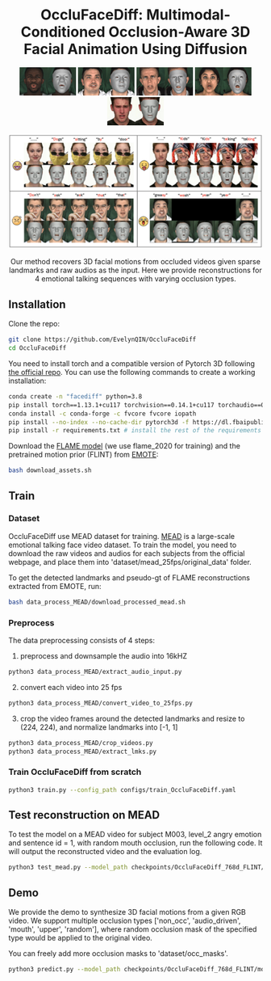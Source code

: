 <div align="center">

  # OccluFaceDiff: Multimodal-Conditioned Occlusion-Aware 3D Facial Animation Using Diffusion
</div>

<p align="center"> 
<img src="figs/demo_1.gif">
<img src="figs/demo_2.gif">
<img src="figs/demo_3.gif">
<img src="figs/demo_6.gif">
<img src="figs/demo_7.gif">
</p>

<p align="center"> 
<img src="figs/intro.png">
</p>
<p align="center"> Our method recovers 3D facial motions from occluded videos given sparse landmarks and raw audios as the input. Here we provide reconstructions for 4 emotional talking sequences with varying occlusion types. <p align="center">

## Installation
Clone the repo:
```bash
git clone https://github.com/EvelynQIN/OccluFaceDiff
cd OccluFaceDiff
```  

You need to install torch and a compatible version of Pytorch 3D following [the official repo](https://github.com/facebookresearch/pytorch3d). You can use the following commands to create a working installation:
```bash
conda create -n "facediff" python=3.8
pip install torch==1.13.1+cu117 torchvision==0.14.1+cu117 torchaudio==0.13.1 --extra-index-url https://download.pytorch.org/whl/cu117
conda install -c conda-forge -c fvcore fvcore iopath 
pip install --no-index --no-cache-dir pytorch3d -f https://dl.fbaipublicfiles.com/pytorch3d/packaging/wheels/py310_cu117_pyt1131/download.html
pip install -r requirements.txt # install the rest of the requirements
```

Download the [FLAME model](https://flame.is.tue.mpg.de/) (we use flame_2020 for training) and the pretrained motion prior (FLINT) from [EMOTE](https://emote.is.tue.mpg.de/index.html):
```bash
bash download_assets.sh
```

## Train

### Dataset
OccluFaceDiff use MEAD dataset for training. [MEAD](https://wywu.github.io/projects/MEAD/MEAD.html) is a large-scale emotional talking face video dataset. To train the model, you need to download the raw videos and audios for each subjects from the official webpage, and place them into 'dataset/mead_25fps/original_data' folder.

To get the detected landmarks and pseudo-gt of FLAME reconstructions extracted from EMOTE, run: 
```bash
bash data_process_MEAD/download_processed_mead.sh
```

### Preprocess
The data preprocessing consists of 4 steps:
1. preprocess and downsample the audio into 16kHZ
```bash
python3 data_process_MEAD/extract_audio_input.py
```

2. convert each video into 25 fps
```bash
python3 data_process_MEAD/convert_video_to_25fps.py
```

3. crop the video frames around the detected landmarks and resize to (224, 224), and normalize landmarks into [-1, 1]
```bash
python3 data_process_MEAD/crop_videos.py
python3 data_process_MEAD/extract_lmks.py
```

### Train OccluFaceDiff from scratch
```bash
python3 train.py --config_path configs/train_OccluFaceDiff.yaml
```

## Test reconstruction on MEAD
To test the model on a MEAD video for subject M003, level_2 angry emotion and sentence id = 1, with random mouth occlusion, run the following code. It will output the reconstructed video and the evaluation log.
```bash
python3 test_mead.py --model_path checkpoints/OccluFaceDiff_768d_FLINT/model_46.pt --split test --subject M003 --emotion angry --level level_2 --sent 1 --input_motion_length 64 --exp_name mouth --vis --to_mp4
```

## Demo
We provide the demo to synthesize 3D facial motions from a given RGB video. We support multiple occlusion types ['non_occ', 'audio_driven', 'mouth', 'upper', 'random'], where random occlusion mask of the specified type would be applied to the original video.

You can freely add more occlusion masks to 'dataset/occ_masks'.
```bash
python3 predict.py --model_path checkpoints/OccluFaceDiff_768d_FLINT/model_46.pt --save_folder vis_result --input_motion_length 64 --occlusion_type mouth --video_path dataset/videos/demo1.mp4 --to_mp4
```
